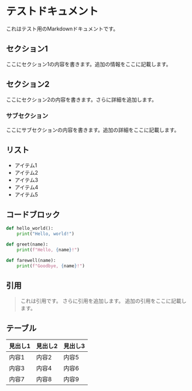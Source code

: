# テストドキュメント

これはテスト用のMarkdownドキュメントです。

## セクション1

ここにセクション1の内容を書きます。追加の情報をここに記載します。

## セクション2

ここにセクション2の内容を書きます。さらに詳細を追加します。

### サブセクション

ここにサブセクションの内容を書きます。追加の詳細をここに記載します。

## リスト

- アイテム1
- アイテム2
- アイテム3
- アイテム4
- アイテム5

## コードブロック

```python
def hello_world():
    print("Hello, world!")

def greet(name):
    print(f"Hello, {name}!")

def farewell(name):
    print(f"Goodbye, {name}!")
```

## 引用

> これは引用です。
> さらに引用を追加します。
> 追加の引用をここに記載します。

## テーブル

| 見出し1 | 見出し2 | 見出し3 |
| ------- | ------- | ------- |
| 内容1   | 内容2   | 内容5   |
| 内容3   | 内容4   | 内容6   |
| 内容7   | 内容8   | 内容9   |
